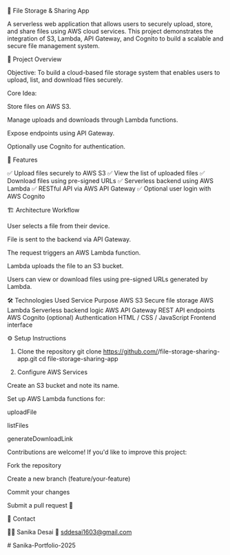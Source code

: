 📂 File Storage & Sharing App

A serverless web application that allows users to securely upload, store, and share files using AWS cloud services.
This project demonstrates the integration of S3, Lambda, API Gateway, and Cognito to build a scalable and secure file management system.

🚀 Project Overview

Objective:
To build a cloud-based file storage system that enables users to upload, list, and download files securely.

Core Idea:

Store files on AWS S3.

Manage uploads and downloads through Lambda functions.

Expose endpoints using API Gateway.

Optionally use Cognito for authentication.

🧠 Features

✅ Upload files securely to AWS S3
✅ View the list of uploaded files
✅ Download files using pre-signed URLs
✅ Serverless backend using AWS Lambda
✅ RESTful API via AWS API Gateway
✅ Optional user login with AWS Cognito

🏗 Architecture Workflow

User selects a file from their device.

File is sent to the backend via API Gateway.

The request triggers an AWS Lambda function.

Lambda uploads the file to an S3 bucket.

Users can view or download files using pre-signed URLs generated by Lambda.

🛠 Technologies Used
Service	Purpose
AWS S3	Secure file storage
AWS Lambda	Serverless backend logic
AWS API Gateway	REST API endpoints
AWS Cognito (optional)	Authentication
HTML / CSS / JavaScript	Frontend interface

⚙ Setup Instructions
1. Clone the repository
git clone https://github.com/<your-username>/file-storage-sharing-app.git
cd file-storage-sharing-app

2. Configure AWS Services

Create an S3 bucket and note its name.

Set up AWS Lambda functions for:

uploadFile

listFiles

generateDownloadLink

Contributions are welcome!
If you'd like to improve this project:

Fork the repository

Create a new branch (feature/your-feature)

Commit your changes

Submit a pull request 🚀

📩 Contact

👩‍💻 Sanika Desai
📧 sddesai1603@gmail.com

#   S a n i k a - P o r t f o l i o - 2 0 2 5  
 